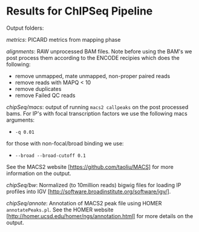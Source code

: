 # Results for ChIPSeq Pipeline

Output folders:

_metrics_:
PICARD metrics from mapping phase

_alignments_:
RAW unprocessed BAM files. Note before using the BAM's we post process them according to the ENCODE recipies which does the following:

- remove unmapped, mate unmapped, non-proper paired reads
- remove reads with MAPQ < 10
- remove duplicates
- remove Failed QC reads

_chipSeq/macs_: output of running `macs2 callpeaks` on the post processed bams. For IP's with focal transcription factors we use the following macs arguments:

- `-q 0.01`

for those with non-focal/broad binding we use:

- `--broad --broad-cutoff 0.1`

See the MACS2 website [https://github.com/taoliu/MACS] for more information on the output.

_chipSeq/bw_:
Normalized (to 10million reads) bigwig files for loading IP profiles into IGV [http://software.broadinstitute.org/software/igv/].

_chipSeq/annote_:
Annotation of MACS2 peak file using HOMER `annotatePeaks.pl`. See the HOMER website [http://homer.ucsd.edu/homer/ngs/annotation.html] for more details on the output.

